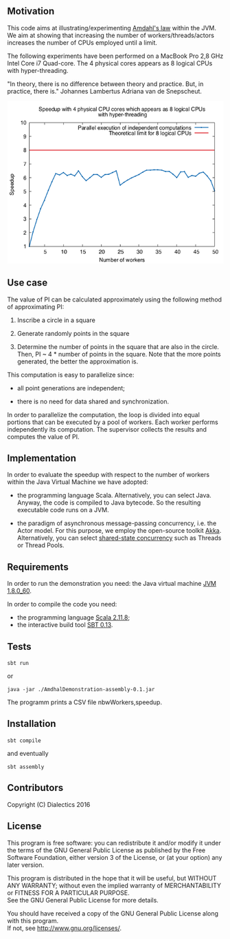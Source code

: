 ## Motivation

This code aims at illustrating/experimenting [Amdahl's law](https://en.wikipedia.org/wiki/Amdahl%27s_law) within the JVM.
We aim at showing that increasing the number of workers/threads/actors increases the number of CPUs employed until a limit.

The following experiments have been performed on a MacBook Pro 2,8 GHz Intel Core i7 Quad-core. 
The 4 physical cores appears as 8 logical CPUs with hyper-threading.


"In theory, there is no difference between theory and practice. But, in practice, there is."  Johannes Lambertus Adriana van de Snepscheut. 

![Speedup/workers](results/speedupActor.png)

## Use case

The value of PI can be calculated approximately using the following method of approximating PI:

1. Inscribe a circle in a square

2. Generate randomly points in the square

3. Determine the number of points in the square that are also in the circle. Then, PI ~ 4 * number of points in the square. Note that the more points generated, the better the approximation is.

This computation is easy to parallelize since:

- all point generations are independent; 

- there is no need for data shared and synchronization.

In order to parallelize the computation, the loop is divided into equal portions that can be executed by a pool of workers.
Each worker performs independently its computation. The supervisor collects the results and computes the value of PI. 


## Implementation

In order to evaluate the speedup with respect to the number of workers within the Java Virtual Machine we have adopted:

- the programming language Scala. Alternatively, you can select Java. 
  Anyway, the code is compiled to Java bytecode. So the resulting executable code runs on a JVM. 

- the paradigm of asynchronous message-passing concurrency, i.e. the Actor model. For this purpose, we employ the open-source toolkit [Akka](http://akka.io/). Alternatively, you can select [shared-state concurrency](https://docs.oracle.com/javase/tutorial/essential/concurrency/) such as Threads or Thread Pools.

## Requirements

In order to run the demonstration you need: the Java virtual machine [JVM 1.8.0_60](http://www.oracle.com/technetwork/java/javase/downloads/index.html).

In order to compile the code you need:
- the programming language [Scala 2.11.8](http://www.scala-lang.org/download/);
- the interactive build tool [SBT 0.13](http://www.scala-sbt.org/download.html).

## Tests

    sbt run

or 

    java -jar ./AmdhalDemonstration-assembly-0.1.jar

The programm prints a CSV file nbwWorkers,speedup.

## Installation

    sbt compile

and eventually 

    sbt assembly


## Contributors

Copyright (C) Dialectics 2016

## License

This program is free software: you can redistribute it and/or modify it under the terms of the 
GNU General Public License as published by the Free Software Foundation, either version 3 of the License, 
or (at your option) any later version.

This program is distributed in the hope that it will be useful, but WITHOUT ANY WARRANTY; 
without even the implied warranty of MERCHANTABILITY or FITNESS FOR A PARTICULAR PURPOSE.  
See the GNU General Public License for more details.

You should have received a copy of the GNU General Public License along with this program.  
If not, see <http://www.gnu.org/licenses/>.